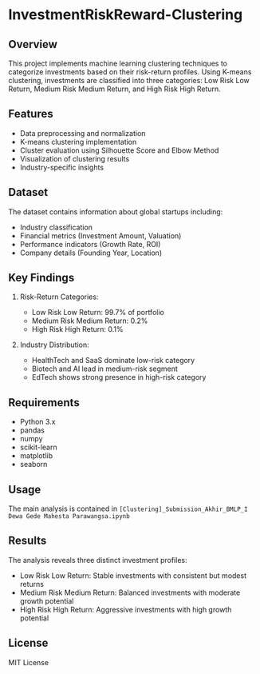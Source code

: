 # InvestmentRiskReward-Clustering

## Overview
This project implements machine learning clustering techniques to categorize investments based on their risk-return profiles. Using K-means clustering, investments are classified into three categories: Low Risk Low Return, Medium Risk Medium Return, and High Risk High Return.

## Features
- Data preprocessing and normalization
- K-means clustering implementation
- Cluster evaluation using Silhouette Score and Elbow Method
- Visualization of clustering results
- Industry-specific insights

## Dataset
The dataset contains information about global startups including:
- Industry classification
- Financial metrics (Investment Amount, Valuation)
- Performance indicators (Growth Rate, ROI)
- Company details (Founding Year, Location)

## Key Findings
1. Risk-Return Categories:
   - Low Risk Low Return: 99.7% of portfolio
   - Medium Risk Medium Return: 0.2%
   - High Risk High Return: 0.1%

2. Industry Distribution:
   - HealthTech and SaaS dominate low-risk category
   - Biotech and AI lead in medium-risk segment
   - EdTech shows strong presence in high-risk category

## Requirements
- Python 3.x
- pandas
- numpy
- scikit-learn
- matplotlib
- seaborn

## Usage
The main analysis is contained in `[Clustering]_Submission_Akhir_BMLP_I Dewa Gede Mahesta Parawangsa.ipynb`

## Results
The analysis reveals three distinct investment profiles:
- Low Risk Low Return: Stable investments with consistent but modest returns
- Medium Risk Medium Return: Balanced investments with moderate growth potential
- High Risk High Return: Aggressive investments with high growth potential

## License
MIT License
